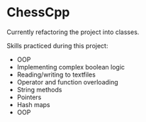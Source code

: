 # ChessCpp

Currently refactoring the project into classes.

Skills practiced during this project:
- OOP
- Implementing complex boolean logic
- Reading/writing to textfiles
- Operator and function overloading
- String methods
- Pointers
- Hash maps
- OOP



